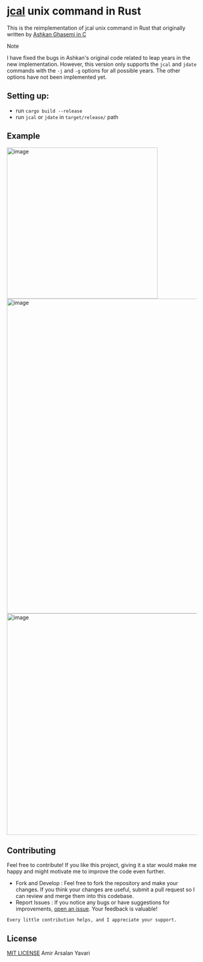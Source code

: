 # [jcal](nongnu.org/jcal) unix command in Rust
This is the reimplementation of jcal unix command in Rust that originally written by [Ashkan Ghasemi in C](https://github.com/ashkang/jcal)

> [!Note]
> I have fixed the bugs in Ashkan's original code related to leap years in the new implementation. However, this version only supports the `jcal` and `jdate` commands with the `-j` and `-g` options for all possible years. The other options have not been implemented yet.

## Setting up:
- run `cargo build --release`
- run `jcal` or `jdate` in `target/release/` path

## Example
<img width="400" alt="image" src="https://github.com/user-attachments/assets/54c4707c-99f2-46aa-a719-aa5cd4863d29" />

<img width="833" alt="image" src="https://github.com/user-attachments/assets/b6bfc131-12ad-4d29-bfcf-a88af05eb6ab" />

<img width="586" alt="image" src="https://github.com/user-attachments/assets/21e11bc7-ce58-481a-9e7d-ac55c40cfee3" />

## Contributing
Feel free to contribute! If you like this project, giving it a star would make me happy and might motivate me to improve the code even further.

- Fork and Develop : Feel free to fork the repository and make your changes. If you think your changes are useful, submit a pull request so I can review and merge them into this codebase.
- Report Issues : If you notice any bugs or have suggestions for improvements, [open an issue](https://github.com/arsalanyavari/jcal-rs/issues/new). Your feedback is valuable!

`Every little contribution helps, and I appreciate your support.`

## License
[MIT LICENSE](LICENSE) Amir Arsalan Yavari
